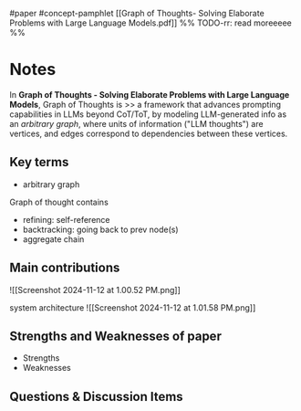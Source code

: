 #paper #concept-pamphlet 
[[Graph of Thoughts- Solving Elaborate Problems with Large Language Models.pdf]]
%% TODO-rr: read moreeeee %%
# Notes

In **Graph of Thoughts - Solving Elaborate Problems with Large Language Models**, Graph of Thoughts is >> a framework that advances prompting capabilities in LLMs beyond CoT/ToT, by modeling LLM-generated info as an *arbitrary graph*, where units of information ("LLM thoughts") are vertices, and edges correspond to dependencies between these vertices. 
<!--LEARN:Ojmvfm4w-->

## Key terms

- arbitrary graph

Graph of thought contains
- refining: self-reference
- backtracking: going back to prev node(s)
- aggregate chain


## Main contributions

![[Screenshot 2024-11-12 at 1.00.52 PM.png]]

system architecture
![[Screenshot 2024-11-12 at 1.01.58 PM.png]]
## Strengths and Weaknesses of paper
- Strengths
- Weaknesses

## Questions & Discussion Items
